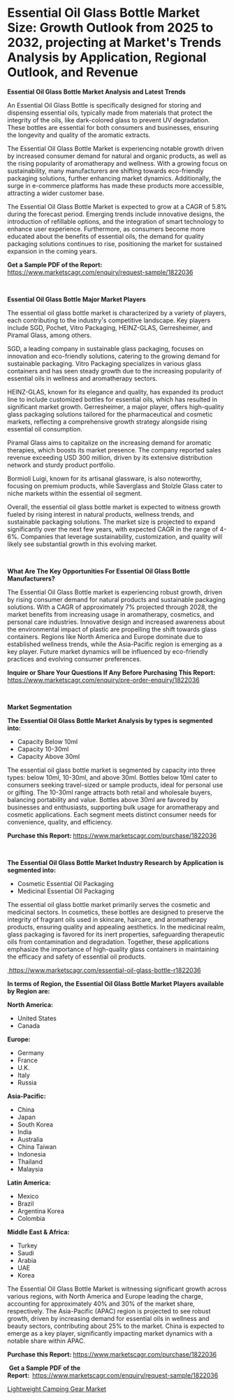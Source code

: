 <p><h1>Essential Oil Glass Bottle Market Size: Growth Outlook from 2025 to 2032, projecting at Market's Trends Analysis by Application, Regional Outlook, and Revenue</h1></p><p><strong>Essential Oil Glass Bottle Market Analysis and Latest Trends</strong></p>
<p><p>An Essential Oil Glass Bottle is specifically designed for storing and dispensing essential oils, typically made from materials that protect the integrity of the oils, like dark-colored glass to prevent UV degradation. These bottles are essential for both consumers and businesses, ensuring the longevity and quality of the aromatic extracts.</p><p>The Essential Oil Glass Bottle Market is experiencing notable growth driven by increased consumer demand for natural and organic products, as well as the rising popularity of aromatherapy and wellness. With a growing focus on sustainability, many manufacturers are shifting towards eco-friendly packaging solutions, further enhancing market dynamics. Additionally, the surge in e-commerce platforms has made these products more accessible, attracting a wider customer base. </p><p>The Essential Oil Glass Bottle Market is expected to grow at a CAGR of 5.8% during the forecast period. Emerging trends include innovative designs, the introduction of refillable options, and the integration of smart technology to enhance user experience. Furthermore, as consumers become more educated about the benefits of essential oils, the demand for quality packaging solutions continues to rise, positioning the market for sustained expansion in the coming years.</p></p>
<p><strong>Get a Sample PDF of the Report:&nbsp;</strong> <a href="https://www.marketscagr.com/enquiry/request-sample/1822036?utm_campaign=1869&utm_medium=2&utm_source=Github&utm_content=ia&utm_term=07022025&utm_id=essential-oil-glass-bottle">https://www.marketscagr.com/enquiry/request-sample/1822036</a></p>
<p>&nbsp;</p>
<p><strong>Essential Oil Glass Bottle Major Market Players</strong></p>
<p><p>The essential oil glass bottle market is characterized by a variety of players, each contributing to the industry's competitive landscape. Key players include SGD, Pochet, Vitro Packaging, HEINZ-GLAS, Gerresheimer, and Piramal Glass, among others. </p><p>SGD, a leading company in sustainable glass packaging, focuses on innovation and eco-friendly solutions, catering to the growing demand for sustainable packaging. Vitro Packaging specializes in various glass containers and has seen steady growth due to the increasing popularity of essential oils in wellness and aromatherapy sectors.</p><p>HEINZ-GLAS, known for its elegance and quality, has expanded its product line to include customized bottles for essential oils, which has resulted in significant market growth. Gerresheimer, a major player, offers high-quality glass packaging solutions tailored for the pharmaceutical and cosmetic markets, reflecting a comprehensive growth strategy alongside rising essential oil consumption.</p><p>Piramal Glass aims to capitalize on the increasing demand for aromatic therapies, which boosts its market presence. The company reported sales revenue exceeding USD 300 million, driven by its extensive distribution network and sturdy product portfolio.</p><p>Bormioli Luigi, known for its artisanal glassware, is also noteworthy, focusing on premium products, while Saverglass and Stolzle Glass cater to niche markets within the essential oil segment. </p><p>Overall, the essential oil glass bottle market is expected to witness growth fueled by rising interest in natural products, wellness trends, and sustainable packaging solutions. The market size is projected to expand significantly over the next few years, with expected CAGR in the range of 4-6%. Companies that leverage sustainability, customization, and quality will likely see substantial growth in this evolving market.</p></p>
<p>&nbsp;</p>
<p><strong>What Are The Key Opportunities For Essential Oil Glass Bottle Manufacturers?</strong></p>
<p><p>The Essential Oil Glass Bottle market is experiencing robust growth, driven by rising consumer demand for natural products and sustainable packaging solutions. With a CAGR of approximately 7% projected through 2028, the market benefits from increasing usage in aromatherapy, cosmetics, and personal care industries. Innovative design and increased awareness about the environmental impact of plastic are propelling the shift towards glass containers. Regions like North America and Europe dominate due to established wellness trends, while the Asia-Pacific region is emerging as a key player. Future market dynamics will be influenced by eco-friendly practices and evolving consumer preferences.</p></p>
<p><strong>Inquire or Share Your Questions If Any Before Purchasing This Report:</strong> <a href="https://www.marketscagr.com/enquiry/pre-order-enquiry/1822036?utm_campaign=1869&utm_medium=2&utm_source=Github&utm_content=ia&utm_term=07022025&utm_id=essential-oil-glass-bottle">https://www.marketscagr.com/enquiry/pre-order-enquiry/1822036</a></p>
<p>&nbsp;</p>
<p><strong>Market Segmentation</strong></p>
<p><strong>The Essential Oil Glass Bottle Market Analysis by types is segmented into:</strong></p>
<p><ul><li>Capacity Below 10ml</li><li>Capacity 10-30ml</li><li>Capacity Above 30ml</li></ul></p>
<p><p>The essential oil glass bottle market is segmented by capacity into three types: below 10ml, 10-30ml, and above 30ml. Bottles below 10ml cater to consumers seeking travel-sized or sample products, ideal for personal use or gifting. The 10-30ml range attracts both retail and wholesale buyers, balancing portability and value. Bottles above 30ml are favored by businesses and enthusiasts, supporting bulk usage for aromatherapy and cosmetic applications. Each segment meets distinct consumer needs for convenience, quality, and efficiency.</p></p>
<p><strong>Purchase this Report:&nbsp;</strong><a href="https://www.marketscagr.com/purchase/1822036?utm_campaign=1869&utm_medium=2&utm_source=Github&utm_content=ia&utm_term=07022025&utm_id=essential-oil-glass-bottle">https://www.marketscagr.com/purchase/1822036</a></p>
<p>&nbsp;</p>
<p><strong>The Essential Oil Glass Bottle Market Industry Research by Application is segmented into:</strong></p>
<p><ul><li>Cosmetic Essential Oil Packaging</li><li>Medicinal Essential Oil Packaging</li></ul></p>
<p><p>The essential oil glass bottle market primarily serves the cosmetic and medicinal sectors. In cosmetics, these bottles are designed to preserve the integrity of fragrant oils used in skincare, haircare, and aromatherapy products, ensuring quality and appealing aesthetics. In the medicinal realm, glass packaging is favored for its inert properties, safeguarding therapeutic oils from contamination and degradation. Together, these applications emphasize the importance of high-quality glass containers in maintaining the efficacy and safety of essential oil products.</p></p>
<p><a href="https://www.marketscagr.com/essential-oil-glass-bottle-r1822036?utm_campaign=1869&utm_medium=2&utm_source=Github&utm_content=ia&utm_term=07022025&utm_id=essential-oil-glass-bottle">&nbsp;https://www.marketscagr.com/essential-oil-glass-bottle-r1822036</a></p>
<p><strong>In terms of Region, the Essential Oil Glass Bottle Market Players available by Region are:</strong></p>
<p>
    <p> <strong> North America: </strong>
        <ul>
            <li>United States</li>
            <li>Canada</li>
        </ul>
        </p> 
    <p> <strong> Europe: </strong>
        <ul>
            <li>Germany</li>
            <li>France</li>
            <li>U.K.</li>
            <li>Italy</li>
            <li>Russia</li>
        </ul>
        </p> 
    <p> <strong> Asia-Pacific: </strong>
        <ul>
            <li>China</li>
            <li>Japan</li>
            <li>South Korea</li>
            <li>India</li>
            <li>Australia</li>
            <li>China Taiwan</li>
            <li>Indonesia</li>
            <li>Thailand</li>
            <li>Malaysia</li>
        </ul>
        </p> 
    <p> <strong> Latin America: </strong>
        <ul>
            <li>Mexico</li>
            <li>Brazil</li>
            <li>Argentina Korea</li>
            <li>Colombia</li>
        </ul>
        </p> 
    <p> <strong> Middle East & Africa: </strong>
        <ul>
            <li>Turkey</li>
            <li>Saudi</li>
            <li>Arabia</li>
            <li>UAE</li>
            <li>Korea</li>
        </ul>
    </p>
    </p>
<p><p>The Essential Oil Glass Bottle Market is witnessing significant growth across various regions, with North America and Europe leading the charge, accounting for approximately 40% and 30% of the market share, respectively. The Asia-Pacific (APAC) region is projected to see robust growth, driven by increasing demand for essential oils in wellness and beauty sectors, contributing about 25% to the market. China is expected to emerge as a key player, significantly impacting market dynamics with a notable share within APAC.</p></p>
<p><strong>Purchase this Report: </strong><a href="https://www.marketscagr.com/purchase/1822036?utm_campaign=1869&utm_medium=2&utm_source=Github&utm_content=ia&utm_term=07022025&utm_id=essential-oil-glass-bottle">https://www.marketscagr.com/purchase/1822036</a></p>
<p>&nbsp;<strong>Get a Sample PDF of the Report:&nbsp;&nbsp;</strong><a href="https://www.marketscagr.com/enquiry/request-sample/1822036?utm_campaign=1869&utm_medium=2&utm_source=Github&utm_content=ia&utm_term=07022025&utm_id=essential-oil-glass-bottle">https://www.marketscagr.com/enquiry/request-sample/1822036</a></p>
<p><strong></strong></p>
<p><p><a href="https://github.com/provorikovar/Market-Research-Report-List-7/blob/main/lightweight-camping-gear-market.md?utm_campaign=1869&utm_medium=2&utm_source=Github&utm_content=ia&utm_term=07022025&utm_id=essential-oil-glass-bottle">Lightweight Camping Gear Market</a></p></p>